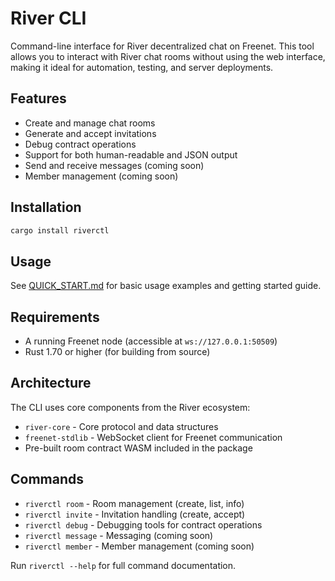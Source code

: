 # River CLI

Command-line interface for River decentralized chat on Freenet. This tool allows you to interact with River chat rooms without using the web interface, making it ideal for automation, testing, and server deployments.

## Features

- Create and manage chat rooms
- Generate and accept invitations
- Debug contract operations
- Support for both human-readable and JSON output
- Send and receive messages (coming soon)
- Member management (coming soon)

## Installation

```bash
cargo install riverctl
```

## Usage

See [QUICK_START.md](QUICK_START.md) for basic usage examples and getting started guide.

## Requirements

- A running Freenet node (accessible at `ws://127.0.0.1:50509`)
- Rust 1.70 or higher (for building from source)

## Architecture

The CLI uses core components from the River ecosystem:
- `river-core` - Core protocol and data structures
- `freenet-stdlib` - WebSocket client for Freenet communication
- Pre-built room contract WASM included in the package

## Commands

- `riverctl room` - Room management (create, list, info)
- `riverctl invite` - Invitation handling (create, accept)
- `riverctl debug` - Debugging tools for contract operations
- `riverctl message` - Messaging (coming soon)
- `riverctl member` - Member management (coming soon)

Run `riverctl --help` for full command documentation.